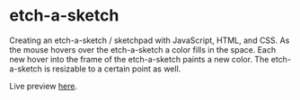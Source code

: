 # etch-a-sketch

Creating an etch-a-sketch / sketchpad with JavaScript, HTML, and CSS. As the mouse hovers over the etch-a-sketch a color fills in the space. Each new hover into the frame of the etch-a-sketch paints a new color. The etch-a-sketch is resizable to a certain point as well.

Live preview [here](https://tylersemel.github.io/etch-a-sketch/).
